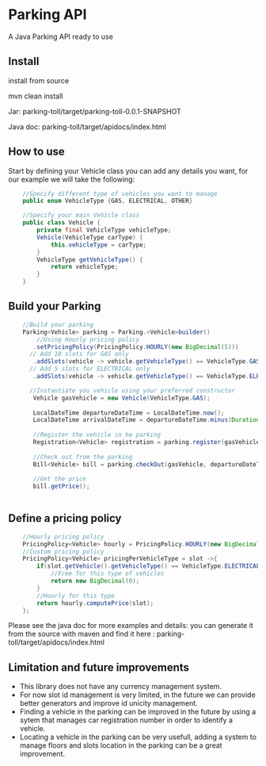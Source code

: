 # Parking API
A Java Parking API ready to use  

## Install
install from source

mvn clean install

Jar: parking-toll/target/parking-toll-0.0.1-SNAPSHOT

Java doc: parking-toll/target/apidocs/index.html

## How to use 
Start by defining your Vehicle class you can add any details you want, for our example we will take the following:

```java
    //Specify different type of vehicles you want to manage
    public enum VehicleType {GAS, ELECTRICAL, OTHER}

    //Specify your main Vehicle class
    public class Vehicle {
        private final VehicleType vehicleType;
        Vehicle(VehicleType carType) {
            this.vehicleType = carType;
        }
        VehicleType getVehicleType() {
            return vehicleType;
        }
    }
```

## Build your Parking

```java
    //Build your parking
    Parking<Vehicle> parking = Parking.<Vehicle>builder()
    	//Using Hourly pricing policy
       .setPricingPolicy(PricingPolicy.HOURLY(new BigDecimal(5)))
      // Add 10 slots for GAS only
       .addSlots(vehicle -> vehicle.getVehicleType() == VehicleType.GAS, 10)
      // Add 5 slots for ELECTRICAL only 
       .addSlots(vehicle -> vehicle.getVehicleType() == VehicleType.ELECTRICAL, 5).build();

      //Instantiate you vehicle using your preferred constructor
       Vehicle gasVehicle = new Vehicle(VehicleType.GAS);
        
       LocalDateTime departureDateTime = LocalDateTime.now();
       LocalDateTime arrivalDateTime = departureDateTime.minus(Duration.ofHours(2));
        
       //Register the vehicle in he parking
       Registration<Vehicle> registration = parking.register(gasVehicle, arrivalDateTime);
                
       //Check out from the parking
       Bill<Vehicle> bill = parking.checkOut(gasVehicle, departureDateTime);
        
       //Get the price
       bill.getPrice();
                
```

## Define a pricing policy

```java
	//Hourly pricing policy
	PricingPolicy<Vehicle> hourly = PricingPolicy.HOURLY(new BigDecimal(3));
	//Custom pricing policy
	PricingPolicy<Vehicle> pricingPerVehicleType = slot ->{
		if(slot.getVehicle().getVehicleType() == VehicleType.ELECTRICAL) {
			//Free for this type of vehicles
			return new BigDecimal(0);
		}
		//Hourly for this type
		return hourly.computePrice(slot);
	};
```

Please see the java doc for more examples and details: you can generate it from the source with maven and find it here : parking-toll/target/apidocs/index.html

## Limitation and future improvements

- This library does not have any currency management system.
- For now slot id management is very limited, in the future we can provide better generators and improve id unicity management.
- Finding a vehicle in the parking can be improved in the future by using a sytem that manages car registration number in order to identify a vehicle.
- Locating a vehicle in the parking can be very usefull, adding a system to manage floors and slots location in the parking can be a great improvement.




